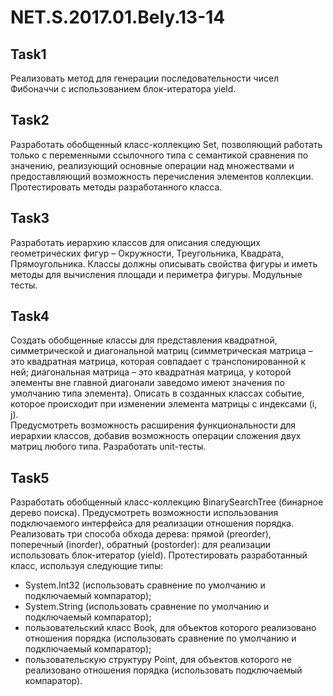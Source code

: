 # NET.S.2017.01.Bely.13-14

## Task1
Реализовать метод для генерации  последовательности чисел Фибоначчи с использованием блок-итератора yield.

## Task2
Разработать обобщенный класс-коллекцию Set, позволяющий работать только с переменными ссылочного типа с семантикой сравнения по 
значению, реализующий основные операции над множествами и предоставляющий возможность перечисления элементов коллекции. 
Протестировать методы разработанного класса.

## Task3
Разработать иерархию классов для описания следующих геометрических фигур – Окружности, Треугольника, Квадрата, Прямоугольника. 
Классы должны описывать свойства фигуры и иметь методы для вычисления площади и периметра фигуры. Модульные тесты.

## Task4
Создать обобщенные классы для представления квадратной, симметрической и диагональной матриц (симметрическая матрица – это квадратная
матрица, которая совпадает с транспонированной к ней; диагональная матрица – это квадратная матрица, у которой элементы вне главной
диагонали заведомо имеют значения по умолчанию типа элемента). Описать в созданных классах событие, которое происходит при изменении
элемента матрицы с индексами (i, j).  
Предусмотреть возможность расширения функциональности для иерархии классов, добавив возможность операции сложения двух матриц любого типа.
Разработать unit-тесты.

## Task5
Разработать обобщенный класс-коллекцию BinarySearchTree (бинарное дерево поиска). Предусмотреть возможности использования 
подключаемого интерфейса для реализации отношения порядка. Реализовать три способа обхода дерева: прямой (preorder), поперечный (inorder), 
обратный (postorder): для реализации использовать блок-итератор (yield).
Протестировать разработанный класс, используя следующие типы:
*	System.Int32 (использовать сравнение по умолчанию и подключаемый компаратор); 
* System.String (использовать сравнение по умолчанию и подключаемый компаратор);
* пользовательский класс Book, для объектов которого реализовано отношения порядка (использовать сравнение по умолчанию и подключаемый
компаратор); 
* пользовательскую структуру Point, для объектов которого не реализовано отношения порядка (использовать подключаемый компаратор).
